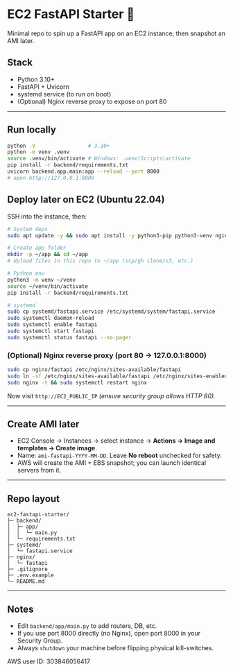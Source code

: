 # EC2 FastAPI Starter 🥀

Minimal repo to spin up a FastAPI app on an EC2 instance, then snapshot an AMI later.

## Stack
- Python 3.10+
- FastAPI + Uvicorn
- systemd service (to run on boot)
- (Optional) Nginx reverse proxy to expose on port 80

---

## Run locally

```bash
python -V                 # 3.10+
python -m venv .venv
source .venv/bin/activate # Windows: .venv\Scripts\activate
pip install -r backend/requirements.txt
uvicorn backend.app.main:app --reload --port 8000
# open http://127.0.0.1:8000
```

## Deploy later on EC2 (Ubuntu 22.04)
SSH into the instance, then:

```bash
# System deps
sudo apt update -y && sudo apt install -y python3-pip python3-venv nginx

# Create app folder
mkdir -p ~/app && cd ~/app
# Upload files in this repo to ~/app (scp/gh clone/s3, etc.)

# Python env
python3 -m venv ~/venv
source ~/venv/bin/activate
pip install -r backend/requirements.txt

# systemd
sudo cp systemd/fastapi.service /etc/systemd/system/fastapi.service
sudo systemctl daemon-reload
sudo systemctl enable fastapi
sudo systemctl start fastapi
sudo systemctl status fastapi --no-pager
```

### (Optional) Nginx reverse proxy (port 80 → 127.0.0.1:8000)
```bash
sudo cp nginx/fastapi /etc/nginx/sites-available/fastapi
sudo ln -sf /etc/nginx/sites-available/fastapi /etc/nginx/sites-enabled/default
sudo nginx -t && sudo systemctl restart nginx
```

Now visit `http://EC2_PUBLIC_IP` *(ensure security group allows HTTP 80).*

---

## Create AMI later
- EC2 Console → Instances → select instance → **Actions → Image and templates → Create image**.
- Name: `ami-fastapi-YYYY-MM-DD`. Leave **No reboot** unchecked for safety.
- AWS will create the AMI + EBS snapshot; you can launch identical servers from it.

---

## Repo layout
```
ec2-fastapi-starter/
├─ backend/
│  ├─ app/
│  │  └─ main.py
│  └─ requirements.txt
├─ systemd/
│  └─ fastapi.service
├─ nginx/
│  └─ fastapi
├─ .gitignore
├─ .env.example
└─ README.md
```

---

## Notes
- Edit `backend/app/main.py` to add routers, DB, etc.
- If you use port 8000 directly (no Nginx), open port 8000 in your Security Group.
- Always `shutdown` your machine before flipping physical kill-switches.

AWS user ID: 303846056417